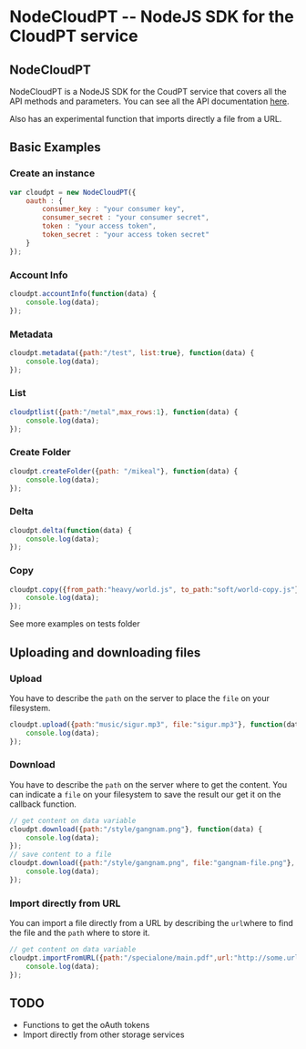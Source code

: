 # NodeCloudPT -- NodeJS SDK for the CloudPT service

## NodeCloudPT

NodeCloudPT is a NodeJS SDK for the CoudPT service that covers all the API methods and parameters. You can see all the API  documentation [here](https://cloudpt.pt/documentation). 

Also has an experimental function that imports directly a file from a URL.

## Basic Examples

### Create an instance

```javascript
var cloudpt = new NodeCloudPT({
	oauth : {
		consumer_key : "your consumer key",
		consumer_secret : "your consumer secret",
		token : "your access token",
		token_secret : "your access token secret"
	}
});
```
### Account Info
```javascript
cloudpt.accountInfo(function(data) {
	console.log(data);
});
```

### Metadata
```javascript
cloudpt.metadata({path:"/test", list:true}, function(data) {
	console.log(data);
});
```

### List
```javascript
cloudptlist({path:"/metal",max_rows:1}, function(data) {
	console.log(data);
});
```

### Create Folder
```javascript
cloudpt.createFolder({path: "/mikeal"}, function(data) {
	console.log(data);
});
```

### Delta
```javascript
cloudpt.delta(function(data) {
	console.log(data);
});
```
### Copy
```javascript
cloudpt.copy({from_path:"heavy/world.js", to_path:"soft/world-copy.js"}, function(data) {
	console.log(data);
});
```

See more examples on tests folder

## Uploading and downloading files

### Upload
You have to describe the `path` on the server to place the `file` on your filesystem.

```javascript
cloudpt.upload({path:"music/sigur.mp3", file:"sigur.mp3"}, function(data) {
	console.log(data);
});
```

### Download
You have to describe the `path` on the server where to get the content. You can indicate a `file` on your filesystem to save the result our get it on the callback function.

```javascript
// get content on data variable
cloudpt.download({path:"/style/gangnam.png"}, function(data) {
	console.log(data);
});
// save content to a file
cloudpt.download({path:"/style/gangnam.png", file:"gangnam-file.png"}, function(data) {
	console.log(data);
});
```

### Import directly from URL
You can import a file directly from a URL by describing the `url`where to find the file and the `path` where to store it.

```javascript
// get content on data variable
cloudpt.importFromURL({path:"/specialone/main.pdf",url:"http://some.url.com/somefile.pdf"}, function(data) {
	console.log(data);
});
```
## TODO
* Functions to get the oAuth tokens
* Import directly from other storage services